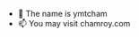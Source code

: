 - 👋 The name is ymtcham
- 📫 You may visit chamroy.com

<!---
ymtcham/ymtcham is a ✨ special ✨ repository because its `README.md` (this file) appears on your GitHub profile.
You can click the Preview link to take a look at your changes.
--->
